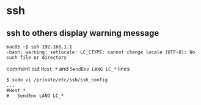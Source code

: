 # ssh

## ssh to others display warning message

```
macOS ~$ ssh 192.168.1.1
-bash: warning: setlocale: LC_CTYPE: cannot change locale (UTF-8): No such file or directory
```

comment out `Host *` and `SendEnv LANG LC_*` lines

```
$ sudo vi /private/etc/ssh/ssh_config
...
#Host *
#   SendEnv LANG LC_*
```
